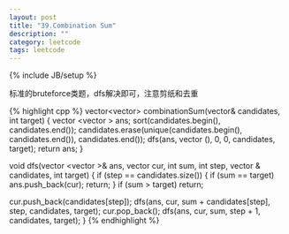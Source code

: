 ```yaml
---
layout: post
title: "39.Combination Sum"
description: ""
category: leetcode
tags: leetcode
---
```

{% include JB/setup %}

标准的bruteforce类题，dfs解决即可，注意剪纸和去重

{% highlight cpp %}
vector<vector<int>> combinationSum(vector<int>& candidates, int target) {
  vector <vector <int> > ans;
  sort(candidates.begin(), candidates.end());
  candidates.erase(unique(candidates.begin(), candidates.end()), candidates.end());
  dfs(ans, vector <int>(), 0, 0, candidates, target);
  return ans;
}

void dfs(vector <vector <int> >& ans, vector <int> cur, int sum, int step, 
        vector <int>& candidates, int target) {
  if (step == candidates.size()) {
    if (sum == target) ans.push_back(cur);
    return;
  }
  if (sum > target) return;
    
  cur.push_back(candidates[step]);
  dfs(ans, cur, sum + candidates[step], step, candidates, target);
  cur.pop_back();
  dfs(ans, cur, sum, step + 1, candidates, target);
}
{% endhighlight %}